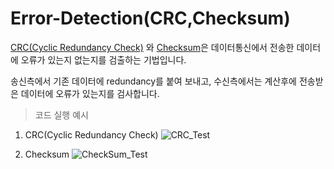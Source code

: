 # Error-Detection(CRC,Checksum)

[CRC(Cyclic Redundancy Check)](https://ko.wikipedia.org/wiki/%EC%88%9C%ED%99%98_%EC%A4%91%EB%B3%B5_%EA%B2%80%EC%82%AC) 와 
[Checksum](https://ko.wikipedia.org/wiki/%EC%B2%B4%ED%81%AC%EC%84%AC )은 데이터통신에서 전송한 데이터에 오류가 있는지 없는지를 검출하는 기법입니다.

송신측에서 기존 데이터에 redundancy를 붙여 보내고, 수신측에서는 계산후에 전송받은 데이터에 오류가 있는지를 검사합니다. 

>코드 실행 예시

1. CRC(Cyclic Redundancy Check)
![CRC_Test](https://user-images.githubusercontent.com/75191916/158548901-d868b280-903d-41e7-9990-37510ef58ec9.png)


2. Checksum
![CheckSum_Test](https://user-images.githubusercontent.com/75191916/158548907-bc4a342d-648b-43e1-bd09-07b8eda34a0c.png)
